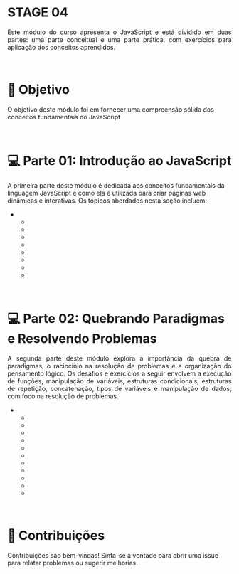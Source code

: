 # STAGE 04
<p align='justify'>Este módulo do curso apresenta o JavaScript e está dividido em duas partes: uma parte conceitual e uma parte prática, com exercícios para aplicação dos conceitos aprendidos.</p>

<br>

# 🎯 Objetivo
O objetivo deste módulo foi em fornecer uma compreensão sólida dos conceitos fundamentais do JavaScript

<br>

# 💻 Parte 01: Introdução ao JavaScript
A primeira parte deste módulo é dedicada aos conceitos fundamentais da linguagem JavaScript e como ela é utilizada para criar páginas web dinâmicas e interativas. Os tópicos abordados nesta seção incluem:

<ul>
    <li><a href="https://github.com/devAugustoW/rocketseat_explorer/tree/main/stage_04/introucao_JS" style="color:white;">Introdução aos conceitos de JavaScript</a>
        <ul>
            <li><a href="#" style="color:white;">Tipos de Dados</a></li>
            <li><a href="#" style="color:white;">Variáveis</a></li>
            <li><a href="https://github.com/devAugustoW/rocketseat_explorer/tree/main/stage_04/introucao_JS/praticando" style="color:white;">Praticando</a></li>
            <li><a href="https://github.com/devAugustoW/rocketseat_explorer/tree/main/stage_04/introucao_JS/functions" style="color:white;">Funções</a></li>
            <li><a href="https://github.com/devAugustoW/rocketseat_explorer/tree/main/stage_04/introucao_JS/manipulando_dados" style="color:white;">Manipulando Dados</a></li>
            <li><a href="https://github.com/devAugustoW/rocketseat_explorer/tree/main/stage_04/introucao_JS/expressoes_e_operacoes" style="color:white;">Expressões e Operações</a></li>
            <li><a href="#" style="color:white;">Condicionais e Controle de Fluxo</a></li>
            <li><a href="https://github.com/devAugustoW/rocketseat_explorer/tree/main/stage_04/introucao_JS/estrutura_de_repeticao" style="color:white;">Estruturas de Repetição</a></li>
        </ul>
    </li>
</ul>

 <br>

# 💻 Parte 02: Quebrando Paradigmas e Resolvendo Problemas
<p align="justify">
A segunda parte deste módulo explora a importância da quebra de paradigmas, o raciocínio na resolução de problemas e a organização do pensamento lógico. Os desafios e exercícios a seguir envolvem a execução de funções, manipulação de variáveis, estruturas condicionais, estruturas de repetição, concatenação, tipos de variáveis e manipulação de dados, com foco na resolução de problemas.</p>

<ul>
    <li><a href="https://github.com/devAugustoW/rocketseat_explorer/tree/main/stage_04/algoritmos_e_logica" style="color:white;">Algorítmo e lógica de programação com JavaScript</a>
        <ul>
            <li><a href="https://github.com/devAugustoW/rocketseat_explorer/tree/main/stage_04/algoritmos_e_logica/aula_01" style="color:white;">Perguntando nome e mostrando mensagem</a></li>
            <li><a href="https://github.com/devAugustoW/rocketseat_explorer/tree/main/stage_04/algoritmos_e_logica/aula_02" style="color:white;">Somar 2 númeors</a></li>
            <li><a href="https://github.com/devAugustoW/rocketseat_explorer/tree/main/stage_04/algoritmos_e_logica/aula_03" style="color:white;">Operações matemáticas</a></li>
            <li><a href="https://github.com/devAugustoW/rocketseat_explorer/tree/main/stage_04/algoritmos_e_logica/aula_04" style="color:white;">Calculando a média</a></li>
            <li><a href="https://github.com/devAugustoW/rocketseat_explorer/tree/main/stage_04/algoritmos_e_logica/aula_05" style="color:white;">Lista de compras</a></li>
            <li><a href="https://github.com/devAugustoW/rocketseat_explorer/tree/main/stage_04/algoritmos_e_logica/aula_06" style="color:white;">Jogo de advinhação</a></li>
            <li><a href="https://github.com/devAugustoW/rocketseat_explorer/tree/main/stage_04/algoritmos_e_logica/aula_07" style="color:white;">Menu de opções</a></li>
            <li><a href="https://github.com/devAugustoW/rocketseat_explorer/tree/main/stage_04/algoritmos_e_logica/aula_08" style="color:white;">Estruturando dados com objetos</a></li>
            <li><a href="https://github.com/devAugustoW/rocketseat_explorer/tree/main/stage_04/algoritmos_e_logica/aula_09" style="color:white;">Cálculo de IMC</a></li>
            <li><a href="https://github.com/devAugustoW/rocketseat_explorer/tree/main/stage_04/algoritmos_e_logica/desafio_02" style="color:white;">Desafio 01</a></li>
            <li><a href="https://github.com/devAugustoW/rocketseat_explorer/tree/main/stage_04/algoritmos_e_logica/desafio_02" style="color:white;">Desafio 02</a></li>
        </ul>
    </li>
</ul>

<br>

 # 🤝 Contribuições
 <p align="jistify">Contribuições são bem-vindas! Sinta-se à vontade para abrir uma issue para relatar problemas ou sugerir melhorias.</p>


